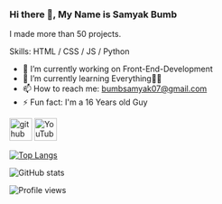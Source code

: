 <!-- Created/Designed By Samyak Bumb -->
### Hi there 👋, My Name is Samyak Bumb
I made more than 50 projects.

Skills: HTML / CSS / JS / Python

- 🔭 I’m currently working on Front-End-Development 
- 🌱 I’m currently learning Everything🤣😅 
- 📫 How to reach me: bumbsamyak07@gmail.com 
- ⚡ Fun fact: I'm a 16 Years old Guy 


[<img src='https://cdn.jsdelivr.net/npm/simple-icons@3.0.1/icons/github.svg' alt='github' height='40'>](https://github.com/Samyak-Bumb)  [<img src='https://cdn.jsdelivr.net/npm/simple-icons@3.0.1/icons/youtube.svg' alt='YouTube' height='40'>](https://www.youtube.com/channel/UCGqzvmHqhbxvWt5vqstc6CA)  

[![Top Langs](https://github-readme-stats.vercel.app/api/top-langs/?username=Samyak-Bumb)](https://github.com/anuraghazra/github-readme-stats)

![GitHub stats](https://github-readme-stats.vercel.app/api?username=Samyak-Bumb&show_icons=true)  

![Profile views](https://gpvc.arturio.dev/Samyak-Bumb)  
